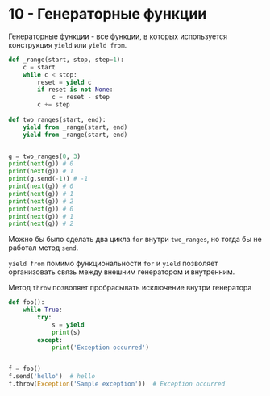 # 10 - Генераторные функции
Генераторные функции - все функции, в которых используется конструкция  `yield` или `yield from`.
```python
def _range(start, stop, step=1):
    c = start
    while c < stop:
	    reset = yield c
	    if reset is not None:
		    c = reset - step
	    c += step
		
def two_ranges(start, end):
    yield from _range(start, end)
    yield from _range(start, end)


g = two_ranges(0, 3)
print(next(g)) # 0
print(next(g)) # 1
print(g.send(-1)) # -1
print(next(g)) # 0
print(next(g)) # 1
print(next(g)) # 2
print(next(g)) # 0
print(next(g)) # 1
print(next(g)) # 2
```
Можно бы было сделать два цикла `for` внутри `two_ranges`, но тогда бы не работал метод `send`. 

`yield from` помимо функциональности `for` и `yield` позволяет организовать связь между внешним генератором и внутренним. 

Метод `throw` позволяет пробрасывать исключение внутри генератора
```python
def foo():
    while True:
	    try:
	        s = yield
	        print(s)
	    except:
	        print('Exception occurred')


f = foo()
f.send('hello')  # hello
f.throw(Exception('Sample exception'))  # Exception occurred
```
